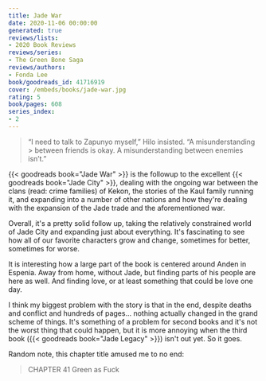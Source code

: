 ```yaml
---
title: Jade War
date: 2020-11-06 00:00:00
generated: true
reviews/lists:
- 2020 Book Reviews
reviews/series:
- The Green Bone Saga
reviews/authors:
- Fonda Lee
book/goodreads_id: 41716919
cover: /embeds/books/jade-war.jpg
rating: 5
book/pages: 608
series_index:
- 2
---
```

> “I need to talk to Zapunyo myself,” Hilo insisted. “A misunderstanding > between friends is okay. A misunderstanding between enemies isn’t.”

{{< goodreads book="Jade War" >}} is the followup to the excellent {{< goodreads book="Jade City" >}}, dealing with the ongoing war between the clans (read: crime families) of Kekon, the stories of the Kaul family running it, and expanding into a number of other nations and how they're dealing with the expansion of the Jade trade and the aforementioned war.  

<!--more-->

Overall, it's a pretty solid follow up, taking the relatively constrained world of Jade City and expanding just about everything. It's fascinating to see how all of our favorite characters grow and change, sometimes for better, sometimes for worse.  

It is interesting how a large part of the book is centered around Anden in Espenia. Away from home, without Jade, but finding parts of his people are here as well. And finding love, or at least something that could be love one day.  

I think my biggest problem with the story is that in the end, despite deaths and conflict and hundreds of pages... nothing actually changed in the grand scheme of things. It's something of a problem for second books and it's not the worst thing that could happen, but it is more annoying when the third book ({{< goodreads book="Jade Legacy" >}}) isn't out yet. So it goes.  

Random note, this chapter title amused me to no end:  

> CHAPTER 41 Green as Fuck